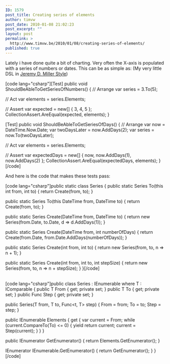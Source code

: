 ```yaml
---
ID: 1579
post_title: Creating series of elements
author: timvw
post_date: 2010-01-08 21:02:23
post_excerpt: ""
layout: post
permalink: >
  http://www.timvw.be/2010/01/08/creating-series-of-elements/
published: true
---
```

<p>Lately i have done quite a bit of charting. Very often the X-axis is populated with a series of numbers or dates. This can be as simple as: (My very little DSL in <a href="http://codebetter.com/blogs/jeremy.miller/archive/2010/01/06/writing-internal-dsl-s-in-msdn.aspx">Jeremy D. Miller Style</a>)</p>

[code lang="csharp"][Test] public void ShouldBeAbleToGetSeriesOfNumbers()
{
 // Arrange
 var series = 3.To(5);

 // Act
 var elements = series.Elements;

 // Assert
 var expected = new[] { 3, 4, 5 };
 CollectionAssert.AreEqual(expected, elements);
}

[Test] public void ShouldBeAbleToGetSeriesOfDays()
{
 // Arrange
 var now = DateTime.Now.Date;
 var twoDaysLater = now.AddDays(2);
 var series = now.To(twoDaysLater);

 // Act
 var elements = series.Elements;

 // Assert
 var expectedDays = new[] { now, now.AddDays(1), now.AddDays(2) };
 CollectionAssert.AreEqual(expectedDays, elements);
}[/code]

<p>And here is the code that makes these tests pass:</p>

[code lang="csharp"]public static class Series
{
 public static Series<int> To(this int from, int to)
 {
  return Create(from, to);
 }

 public static Series<dateTime> To(this DateTime from, DateTime to)
 {
  return Create(from, to);
 }

 public static Series<dateTime> Create(DateTime from, DateTime to)
 {
  return new Series<dateTime>(from.Date, to.Date, d => d.AddDays(1));
 }

 public static Series<dateTime> Create(DateTime from, int numberOfDays)
 {
  return Create(from.Date, from.Date.AddDays(numberOfDays));
 }

 public static Series<int> Create(int from, int to)
 {
  return new Series<int>(from, to, n => n + 1);
 }

 public static Series<int> Create(int from, int to, int stepSize)
 {
  return new Series<int>(from, to, n => n + stepSize);
 }
}[/code]

<br/>
[code lang="csharp"]public class Series<t> : IEnumerable<t> where T : IComparable
{
 public T From { get; private set; }
 public T To { get; private set; }
 public Func<t, T> Step { get; private set; }

 public Series(T from, T to, Func<t, T> step)
 {
  From = from;
  To = to;
  Step = step;
 }

 public IEnumerable<t> Elements
 {
  get
  {
   var current = From;
   while (current.CompareTo(To) <= 0)
   {
    yield return current;
    current = Step(current);
   }
  }
 }

 public IEnumerator<t> GetEnumerator()
 {
  return Elements.GetEnumerator();
 }

 IEnumerator IEnumerable.GetEnumerator()
 {
  return GetEnumerator();
 }
}[/code]
